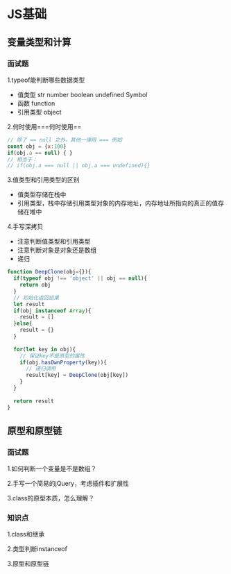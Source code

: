 # JS基础

## 变量类型和计算

### 面试题

1.typeof能判断哪些数据类型

- 值类型 str number boolean undefined Symbol
- 函数 function
- 引用类型 object

2.何时使用===何时使用==

``` js
// 除了 == null 之外，其他一律用 === 例如
const obj = {x:100}
if(obj.a == null) { }
// 相当于：
// if(obj.a === null || obj.a === undefined){}
```

3.值类型和引用类型的区别

- 值类型存储在栈中
- 引用类型，栈中存储引用类型对象的内存地址，内存地址所指向的真正的值存储在堆中

4.手写深拷贝

- 注意判断值类型和引用类型
- 注意判断对象是对象还是数组
- 递归

```js
function DeepClone(obj={}){
  if(typeof obj !== 'object' || obj == null){
    return obj
  }
  // 初始化返回结果
  let result
  if(obj instanceof Array){
    result = []
  }else{
    result = {}
  }
  
  for(let key in obj){
    // 保证key不是原型的属性
    if(obj.hasOwnProperty(key)){
      // 递归调用
      result[key] = DeepClone(obj[key])
    }
  }
  
  return result
}
```

## 原型和原型链

### 面试题

1.如何判断一个变量是不是数组？

2.手写一个简易的jQuery，考虑插件和扩展性

3.class的原型本质，怎么理解？

### 知识点

1.class和继承

2.类型判断instanceof

3.原型和原型链
